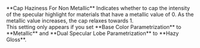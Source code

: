 <tr>
<td>**Cap Haziness For Non Metallic**</td>
<td>Indicates whether to cap the intensity of the specular highlight for materials that have a metallic value of 0. As the metallic value increases, the cap relaxes towards 1.<br/>This setting only appears if you set **Base Color Parametrization** to **Metallic** and **Dual Specular Lobe Parametrization** to **Hazy Gloss**.</td>
</tr>
